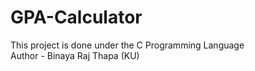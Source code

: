 # GPA-Calculator
This project is done under the C Programming Language
<br>
Author - Binaya Raj Thapa (KU)
